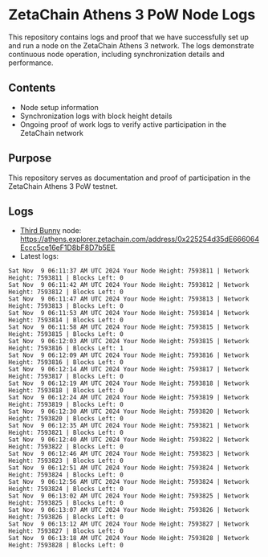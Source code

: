 # ZetaChain Athens 3 PoW Node Logs
This repository contains logs and proof that we have successfully set up and run a node on the ZetaChain Athens 3 network. The logs demonstrate continuous node operation, including synchronization details and performance.

## Contents
- Node setup information
- Synchronization logs with block height details
- Ongoing proof of work logs to verify active participation in the ZetaChain network

## Purpose
This repository serves as documentation and proof of participation in the ZetaChain Athens 3 PoW testnet.

## Logs

- [Third Bunny](https://thirdbunny.xyz/) node: https://athens.explorer.zetachain.com/address/0x225254d35dE666064Eccc5ce16eF1D8bF8D7b5EE
- Latest logs:
```
Sat Nov  9 06:11:37 AM UTC 2024 Your Node Height: 7593811 | Network Height: 7593811 | Blocks Left: 0
Sat Nov  9 06:11:42 AM UTC 2024 Your Node Height: 7593812 | Network Height: 7593812 | Blocks Left: 0
Sat Nov  9 06:11:47 AM UTC 2024 Your Node Height: 7593813 | Network Height: 7593813 | Blocks Left: 0
Sat Nov  9 06:11:53 AM UTC 2024 Your Node Height: 7593814 | Network Height: 7593814 | Blocks Left: 0
Sat Nov  9 06:11:58 AM UTC 2024 Your Node Height: 7593815 | Network Height: 7593815 | Blocks Left: 0
Sat Nov  9 06:12:03 AM UTC 2024 Your Node Height: 7593815 | Network Height: 7593816 | Blocks Left: 1
Sat Nov  9 06:12:09 AM UTC 2024 Your Node Height: 7593816 | Network Height: 7593816 | Blocks Left: 0
Sat Nov  9 06:12:14 AM UTC 2024 Your Node Height: 7593817 | Network Height: 7593817 | Blocks Left: 0
Sat Nov  9 06:12:19 AM UTC 2024 Your Node Height: 7593818 | Network Height: 7593818 | Blocks Left: 0
Sat Nov  9 06:12:24 AM UTC 2024 Your Node Height: 7593819 | Network Height: 7593819 | Blocks Left: 0
Sat Nov  9 06:12:30 AM UTC 2024 Your Node Height: 7593820 | Network Height: 7593820 | Blocks Left: 0
Sat Nov  9 06:12:35 AM UTC 2024 Your Node Height: 7593821 | Network Height: 7593821 | Blocks Left: 0
Sat Nov  9 06:12:40 AM UTC 2024 Your Node Height: 7593822 | Network Height: 7593822 | Blocks Left: 0
Sat Nov  9 06:12:46 AM UTC 2024 Your Node Height: 7593823 | Network Height: 7593823 | Blocks Left: 0
Sat Nov  9 06:12:51 AM UTC 2024 Your Node Height: 7593824 | Network Height: 7593824 | Blocks Left: 0
Sat Nov  9 06:12:56 AM UTC 2024 Your Node Height: 7593824 | Network Height: 7593824 | Blocks Left: 0
Sat Nov  9 06:13:02 AM UTC 2024 Your Node Height: 7593825 | Network Height: 7593825 | Blocks Left: 0
Sat Nov  9 06:13:07 AM UTC 2024 Your Node Height: 7593826 | Network Height: 7593826 | Blocks Left: 0
Sat Nov  9 06:13:12 AM UTC 2024 Your Node Height: 7593827 | Network Height: 7593827 | Blocks Left: 0
Sat Nov  9 06:13:18 AM UTC 2024 Your Node Height: 7593828 | Network Height: 7593828 | Blocks Left: 0
```
